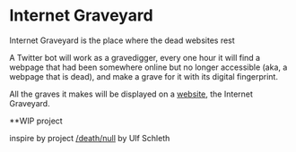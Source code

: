 # Internet Graveyard
Internet Graveyard is the place where the dead websites rest

A Twitter bot will work as a gravedigger, every one hour it will find a webpage that had been somewhere online but no longer accessible (aka, a webpage that is dead), and make a grave for it with its digital fingerprint.

All the graves it makes will be displayed on a [website](https://real-john-cheung.github.io/Internet-Graveyard/), the Internet Graveyard.

**WIP project

inspire by project [/death/null](http://www.deathnull.org/?what=about) by Ulf Schleth